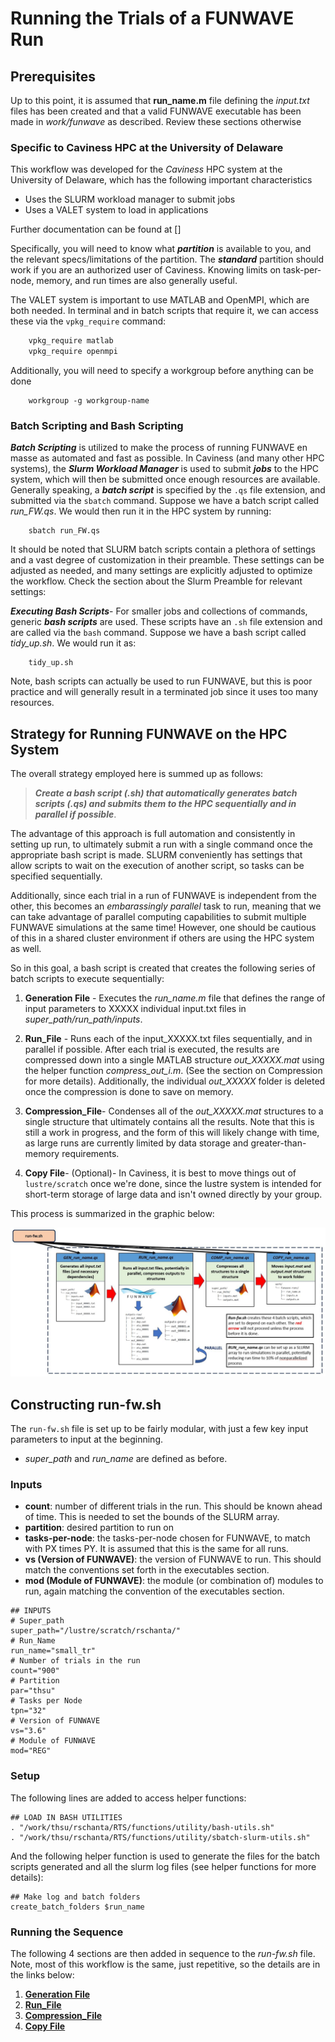 # Running the Trials of a FUNWAVE Run


## Prerequisites
Up to this point, it is assumed that **run_name.m** file defining the *input.txt* files has been created
and that a valid FUNWAVE executable has been made in *work/funwave* as described. Review these sections 
otherwise

### Specific to Caviness HPC at the University of Delaware
This workflow was developed for the *Caviness* HPC system at the University of Delaware, which has the following
important characteristics
* Uses the SLURM workload manager to submit jobs
* Uses a VALET system to load in applications

Further documentation can be found at []

Specifically, you will need to know what ***partition*** is available to you, and the relevant specs/limitations
of the partition. The ***standard*** partition should work if you are an authorized user of Caviness. Knowing
limits on task-per-node, memory, and run times are also generally useful.

The VALET system is important to use MATLAB and OpenMPI, which are both needed. In terminal and in batch scripts
that require it, we can access these  via the `vpkg_require` command:

```bash
	vpkg_require matlab
	vpkg_require openmpi
```

Additionally, you will need to specify a workgroup before anything can be done

```
	workgroup -g workgroup-name
```

### Batch Scripting and Bash Scripting
***Batch Scripting*** is utilized to make the process of running FUNWAVE en masse as automated and fast as possible.
In Caviness (and many other HPC systems), the ***Slurm Workload Manager*** is used to submit ***jobs*** to the HPC system,
which will then be submitted once enough resources are available. Generally speaking, a ***batch script*** is specified by the `.qs`
file extension, and submitted via the `sbatch` command. Suppose we have a batch script called *run_FW.qs*. We would then run it
in the HPC system by running:

```
	sbatch run_FW.qs
```
It should be noted that SLURM batch scripts contain a plethora of settings and a vast degree of customization in their preamble.
These settings can be adjusted as needed, and many settings are explicitly adjusted to optimize the workflow. Check the section 
about the Slurm Preamble for relevant settings:

***Executing Bash Scripts***- For smaller jobs and collections of commands, generic ***bash scripts*** are used. These scripts
have an `.sh` file extension and are called via the `bash` command. Suppose we have a bash script called *tidy_up.sh*. We would
run it as:

```
	tidy_up.sh
```
Note, bash scripts can actually be used to run FUNWAVE, but this is poor practice and will generally result in a terminated
job since it uses too many resources.

## Strategy for Running FUNWAVE on the HPC System
The overall strategy employed here is summed up as follows:

>***Create a bash script (.sh) that automatically generates batch scripts (.qs) and submits them to the HPC sequentially and in parallel if possible***.

The advantage of this approach is full automation and consistently in setting up run, to ultimately submit a run with 
a single command once the appropriate bash script is made. SLURM conveniently has settings that allow scripts to wait
on the execution of another script, so tasks can be specified sequentially. 

Additionally, since each trial in a run of FUNWAVE is independent from the other, this becomes an *embarassingly parallel* task
to run, meaning that we can take advantage of parallel computing capabilities to submit multiple FUNWAVE simulations at the same
time! However, one should be cautious of this in a shared cluster environment if others are using the HPC system as well.

So in this goal, a bash script is created that creates the following series of batch scripts to execute sequentially:
1. **Generation File** - Executes the *run_name.m* file that defines the range of input parameters to XXXXX individual 
input.txt files in *super_path/run_path/inputs*.

2. **Run_File** - Runs each of the input_XXXXX.txt files sequentially, and in parallel if possible. After each trial is 
executed, the results are compressed down into a single MATLAB structure *out_XXXXX.mat* using the helper function *compress_out_i.m*. (See
the section on Compression for more details). Additionally, the individual *out_XXXXX* folder is deleted once the compression
is done to save on memory. 

3. **Compression_File**- Condenses all of the *out_XXXXX.mat* structures to a single structure that ultimately contains all the results. Note
that this is still a work in progress, and the form of this will likely change with time, as large runs are currently limited by data storage and
greater-than-memory requirements.

4. **Copy File**- (Optional)- In Caviness, it is best to move things out of `lustre/scratch` once we're done, since the lustre system is
intended for short-term storage of large data and isn't owned directly by your group.

This process is summarized in the graphic below:

![workflow-graphic](figures/workflow-diagram.JPG "Running FUNWAVE on HPC")

## Constructing **run-fw.sh**

The `run-fw.sh` file is set up to be fairly modular, with just a few key input parameters to input at the beginning.
* *super_path* and *run_name* are defined as before. 

### Inputs
* **count**: number of different trials in the run. This should be known ahead of time. This is needed to set the bounds of the SLURM array.
* **partition**: desired partition to run on
* **tasks-per-node**: the tasks-per-node chosen for FUNWAVE, to match with PX times PY. It is assumed that this is the same
for all runs.
* **vs (Version of FUNWAVE)**: the version of FUNWAVE to run. This should match the conventions set forth in the executables section.
* **mod (Module of FUNWAVE)**: the module (or combination of) modules to run, again matching the convention of the executables section.
```
## INPUTS
# Super_path
super_path="/lustre/scratch/rschanta/"
# Run_Name
run_name="small_tr"
# Number of trials in the run
count="900"
# Partition
par="thsu"
# Tasks per Node
tpn="32"
# Version of FUNWAVE
vs="3.6"
# Module of FUNWAVE
mod="REG"
```

### Setup
The following lines are added to access helper functions:

```
## LOAD IN BASH UTILITIES
. "/work/thsu/rschanta/RTS/functions/utility/bash-utils.sh"
. "/work/thsu/rschanta/RTS/functions/utility/sbatch-slurm-utils.sh"
```

And the following helper function is used to generate the files for the batch scripts generated
and all the slurm log files (see helper functions for more details):

```
## Make log and batch folders
create_batch_folders $run_name

```

### Running the Sequence

The following 4 sections are then added in sequence to the *run-fw.sh* file. Note, most of this 
workflow is the same, just repetitive, so the details are in the links below:

1. [**Generation File**](running/gen_inputs.md)
2. [**Run_File**](running/run_file.md)
3. [**Compression_File**](running/compression.md)
4. [**Copy File**](running/copy.md) 